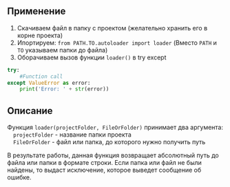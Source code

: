 ## Применение
1. Скачиваем файл в папку с проектом (желательно хранить его в корне проекта)
2. Ипортируем: `from PATH.TO.autoloader import loader` (Вместо `PATH` и `TO` указываем папки до файла)
3. Оборачиваем вызов функции `loader()` в try except <br/>
```py 
try: 
    #Function call 
except ValueError as error: 
    print('Error: ' + str(error))
```
## Описание
Функция `loader(projectFolder, FileOrFolder)` принимает два аргумента:<br/>
&emsp;`projectFolder` - название папки проекта <br/>
&emsp;`FileOrFolder` - файл или папка, до которого нужно получить путь <br/>

В результате работы, данная функция возвращает абсолютный путь до файла или папки в формате строки. Если папка или файл не были найдены, то выдаст исключение, которое выведет сообщение об ошибке.


    
    
